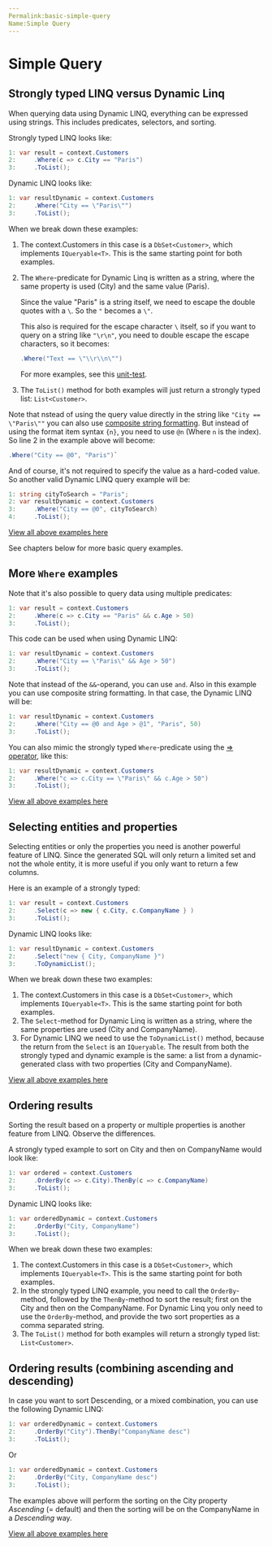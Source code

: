 ```yaml
---
Permalink:basic-simple-query
Name:Simple Query
---
```


# Simple Query

## Strongly typed LINQ versus Dynamic Linq

When querying data using Dynamic LINQ, everything can be expressed using strings. This includes predicates, selectors, and sorting.

Strongly typed LINQ looks like:

```csharp
1: var result = context.Customers
2:     .Where(c => c.City == "Paris")
3:     .ToList();
```

Dynamic LINQ looks like:

```csharp
1: var resultDynamic = context.Customers
2:     .Where("City == \"Paris\"")
3:     .ToList();
```

When we break down these examples:

1. The context.Customers in this case is a `DbSet<Customer>`, which implements `IQueryable<T>`. This is the same starting point for both examples.

2. The `Where`-predicate for Dynamic Linq is written as a string, where the same property is used (City) and the same value (Paris).
   
   Since the value "Paris" is a string itself, we need to escape the double quotes with a `\`. So the `"` becomes a `\"`.

   This also is required for the escape character `\` itself, so if you want to query on a string like `"\r\n"`, you need to double escape the escape characters, so it becomes:
   ```csharp
   .Where("Text == \"\\r\\n\"")
   ```
   
   For more examples, see this [unit-test](https://github.com/zzzprojects/System.Linq.Dynamic.Core/blob/master/test/System.Linq.Dynamic.Core.Tests/Parser/StringParserTests.cs#L92).

3. The `ToList()` method for both examples will just return a strongly typed list: `List<Customer>`.

Note that nstead of using the query value directly in the string like `"City == \"Paris\""` you can also use [composite string formatting](https://docs.microsoft.com/en-us/dotnet/standard/base-types/composite-formatting). But instead of using the format item syntax `{n}`, you need to use `@n` (Where `n` is the index). So line 2 in the example above will become:

```csharp
.Where("City == @0", "Paris")`
```

And of course, it's not required to specify the value as a hard-coded value. So another valid Dynamic LINQ query example will be:

```csharp
1: string cityToSearch = "Paris";
2: var resultDynamic = context.Customers
3:     .Where("City == @0", cityToSearch)
4:     .ToList();
```

[View all above examples here](https://dotnetfiddle.net/cs6MRX)

See chapters below for more basic query examples.

## More `Where` examples

Note that it's also possible to query data using multiple predicates:

```csharp
1: var result = context.Customers
2:     .Where(c => c.City == "Paris" && c.Age > 50)
3:     .ToList();
```

This code can be used when using Dynamic LINQ:

```csharp
1: var resultDynamic = context.Customers
2:     .Where("City == \"Paris\" && Age > 50")
3:     .ToList();
```

Note that instead of the `&&`-operand, you can use `and`. Also in this example you can use composite string formatting. In that case, the Dynamic LINQ will be:

```csharp
1: var resultDynamic = context.Customers
2:     .Where("City == @0 and Age > @1", "Paris", 50)
3:     .ToList();
```

You can also mimic the strongly typed `Where`-predicate using the [=> operator](https://docs.microsoft.com/en-us/dotnet/csharp/language-reference/operators/lambda-operator), like this:

```csharp
1: var resultDynamic = context.Customers
2:     .Where("c => c.City == \"Paris\" && c.Age > 50")
3:     .ToList();
```

[View all above examples here](https://dotnetfiddle.net/4yOUhM)

## Selecting entities and properties

Selecting entities or only the properties you need is another powerful feature of LINQ. Since the generated SQL will only return a limited set and not the whole entity, it is more useful if you only want to return a few columns.

Here is an example of a strongly typed:

```csharp
1: var result = context.Customers
2:     .Select(c => new { c.City, c.CompanyName } )
3:     .ToList();
```

Dynamic LINQ looks like:

```csharp
1: var resultDynamic = context.Customers
2:     .Select("new { City, CompanyName }")
3:     .ToDynamicList();
```

When we break down these two examples:

1. The context.Customers in this case is a `DbSet<Customer>`, which implements `IQueryable<T>`. This is the same starting point for both examples.
2. The `Select`-method for Dynamic Linq is written as a string, where the same properties are used (City and CompanyName).
3. For Dynamic LINQ we need to use the `ToDynamicList()` method, because the return from the `Select` is an `IQueryable`. The result from both the strongly typed and dynamic example is the same: a list from a dynamic-generated class with two properties (City and CompanyName).

[View all above examples here](https://dotnetfiddle.net/ZN3FSo)

## Ordering results

Sorting the result based on a property or multiple properties is another feature from LINQ. Observe the differences.

A strongly typed example to sort on City and then on CompanyName would look like:

```csharp
1: var ordered = context.Customers
2:     .OrderBy(c => c.City).ThenBy(c => c.CompanyName)
3:     .ToList();
```

Dynamic LINQ looks like:

```csharp
1: var orderedDynamic = context.Customers
2:     .OrderBy("City, CompanyName")
3:     .ToList();
```

When we break down these two examples:

1. The context.Customers in this case is a `DbSet<Customer>`, which implements `IQueryable<T>`. This is the same starting point for both examples.
2. In the strongly typed LINQ example, you need to call the `OrderBy`-method, followed by the `ThenBy`-method to sort the result; first on the City and then on the CompanyName.
For Dynamic Linq you only need to use the `OrderBy`-method, and provide the two sort properties as a comma separated string.
3. The `ToList()` method for both examples will return a strongly typed list: `List<Customer>`.

## Ordering results (combining ascending and descending)

In case you want to sort Descending, or a mixed combination, you can use the following Dynamic LINQ:

```csharp
1: var orderedDynamic = context.Customers
2:     .OrderBy("City").ThenBy("CompanyName desc")
3:     .ToList();
```

Or

```csharp
1: var orderedDynamic = context.Customers
2:     .OrderBy("City, CompanyName desc")
3:     .ToList();
```

The examples above will perform the sorting on the City property *Ascending* (= default) and then the sorting will be on the CompanyName in a *Descending* way.

[View all above examples here](https://dotnetfiddle.net/GdxsMG)